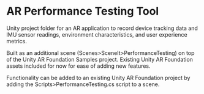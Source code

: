 # AR Performance Testing Tool

Unity project folder for an AR application to record device tracking data and IMU sensor readings, environment characteristics, and user experience metrics.

Built as an additional scene (Scenes>SceneIt>PerformanceTesting) on top of the Unity AR Foundation Samples project. Existing Unity AR Foundation assets included for now for ease of adding new features. 

Functionality can be added to an existing Unity AR Foundation project by adding the Scripts>PerformanceTesting.cs script to a scene.



